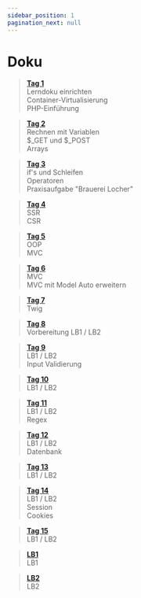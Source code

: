 ```yaml
---
sidebar_position: 1
pagination_next: null
---
```


# Doku

> [**Tag 1**](./tag-0001/index.md)  
> Lerndoku einrichten  
> Container-Virtualisierung  
> PHP-Einführung

> [**Tag 2**](./tag-0002/index.md)  
> Rechnen mit Variablen  
> $_GET und $_POST  
> Arrays

> [**Tag 3**](./tag-0003/index.md)  
> if's und Schleifen  
> Operatoren  
> Praxisaufgabe "Brauerei Locher"

> [**Tag 4**](./tag-0004/index.md)  
> SSR  
> CSR

> [**Tag 5**](./tag-0005/index.md)  
> OOP  
> MVC

> [**Tag 6**](./tag-0006/index.md)  
> MVC  
> MVC mit Model Auto erweitern

> [**Tag 7**](./tag-0007/index.md)  
> Twig

> [**Tag 8**](./tag-0008/index.md)  
> Vorbereitung LB1 / LB2

> [**Tag 9**](./tag-0009/index.md)  
> LB1 / LB2  
> Input Validierung

> [**Tag 10**](./tag-0010/index.md)  
> LB1 / LB2

> [**Tag 11**](./tag-0011/index.md)  
> LB1 / LB2  
> Regex

> [**Tag 12**](./tag-0012/index.md)  
> LB1 / LB2  
> Datenbank

> [**Tag 13**](./tag-0013/index.md)  
> LB1 / LB2

> [**Tag 14**](./tag-0014/index.md)  
> LB1 / LB2  
> Session  
> Cookies

> [**Tag 15**](./tag-0015/index.md)  
> LB1 / LB2

> [**LB1**](./lb-0001/index.md)  
> LB1

> [**LB2**](./lb-0002/index.md)  
> LB2